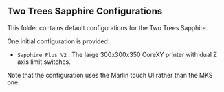 ## Two Trees Sapphire Configurations

This folder contains default configurations for the Two Trees Sapphire.

One initial configuration is provided:

- `Sapphire Plus V2` : The large 300x300x350 CoreXY printer with dual Z axis limit switches.

Note that the configuration uses the Marlin touch UI rather than the MKS one.
